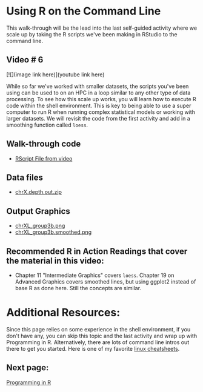 # Using R on the Command Line

This walk-through will be the lead into the last self-guided activity where we scale up by taking the R scripts we've been making in RStudio to the command line.  

## Video # 6

[![](image link here)](youtube link here)

While so far we've worked with smaller datasets, the scripts you've been using can be used to on an HPC in a loop similar to any other type of data processing. To see how this scale up works, you will learn how to  execute R code within the shell environment. This is key to being able to use a super computer to run R when running complex statistical models or working with larger datasets. We will revisit the code from the first activity and add in a smoothing function called `loess`. 

## Walk-through code

* [RScript File from video](https://github.com/StevisonLab/R-Mini-Course/blob/main/datafiles/4.05.walkthrough.R)

## Data files

* [chrX.depth.out.zip](https://github.com/StevisonLab/R-Mini-Course/blob/main/datafiles/chrX.depth.out.zip)

## Output Graphics

* [chrXL_group3b.png](https://github.com/StevisonLab/R-Mini-Course/blob/main/datafiles/chrXL_group3b.png)
* [chrXL_group3b.smoothed.png](https://github.com/StevisonLab/R-Mini-Course/blob/main/datafiles/chrXL_group3b.smoothed.png)

## Recommended R in Action Readings that cover the material in this video:
* Chapter 11 "Intermediate Graphics" covers `loess`. Chapter 19 on Advanced Graphics covers smoothed lines, but using ggplot2 instead of base R as done here. Still the concepts are similar.

# Additional Resources:
Since this page relies on some experience in the shell environment, if you don't have any, you can skip this topic and the last activity and wrap up with Programming in R. Alternatively, there are lots of command line intros out there to get you started. Here is one of my favorite [linux cheatsheets](https://ubuntudanmark.dk/filer/fwunixref.pdf).

## Next page:
[Programming in R](https://github.com/StevisonLab/R-Mini-Course/blob/main/R%20Programming.md)
